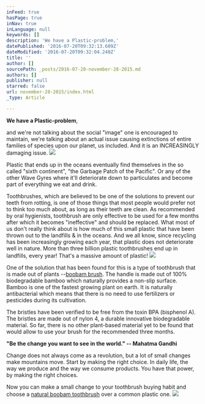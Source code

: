 ```yaml
---
inFeed: true
hasPage: true
inNav: true
inLanguage: null
keywords: []
description: 'We have a Plastic-problem,'
datePublished: '2016-07-20T09:32:13.609Z'
dateModified: '2016-07-20T09:32:04.240Z'
title: ''
author: []
sourcePath: _posts/2016-07-20-november-28-2015.md
authors: []
publisher: null
starred: false
url: november-28-2015/index.html
_type: Article

---
```

**We have a Plastic-problem**,

and we're not talking about the social "image" one is encouraged to maintain, we're talking about an actual issue causing extinctions of entire families of species upon our planet, us included. And it is an INCREASINGLY damaging issue.
![](https://the-grid-user-content.s3-us-west-2.amazonaws.com/dc05ce9f-6555-458a-b335-e07062f5dbd7.jpg)

Plastic that ends up in the oceans eventually find themselves in the so called "sixth continent", "the Garbage Patch of the Pacific". Or any of the other Wave Gyres where it'll deteriorate down to particulates and become part of everything we eat and drink.

Toothbrushes, which are believed to be one of the solutions to prevent our teeth from rotting, is one of those things that most people would prefer not to think too much about, as long as their teeth are clean. As recommended by oral hygienists, toothbrush are only effective to be used for a few months after which it becomes "ineffective" and should be replaced. What most of us don't really think about is how much of this small plastic that have been thrown out to the landfills & in the oceans. And we all know, since recycling has been increasingly growing each year, that plastic does not deteriorate well in nature. More than three billion plastic toothbrushes end up in landfills, every year! That's a massive amount of plastic!
![](https://the-grid-user-content.s3-us-west-2.amazonaws.com/297a30d7-b307-489d-87d0-a0b5f3a88863.jpg)

One of the solution that has been found for this is a type of toothbrush that is made out of plants --[boobam brush][0]. The handle is made out of 100% biodegradable bamboo which naturally provides a non-slip surface. Bamboo is one of the fastest growing plant on earth. It is naturally antibacterial which means that there is no need to use fertilizers or pesticides during its cultivation.

The bristles have been verified to be free from the toxin BPA (bisphenol A). The bristles are made out of nylon 4, a durable innovative biodegradable material. So far, there is no other plant-based material yet to be found that would allow to use your brush for the recommended three months.

**"Be the change you want to see in the world." -- Mahatma Gandhi**

Change does not always come as a revolution, but a lot of small changes make mountains move. Start by making the right choice. In daily life, the way we produce and the way we consume products. You have that power, by making the right choices.

Now you can make a small change to your toothbrush buying habit and choose a [natural boobam toothbrush][1] over a common plastic one.
![](https://the-grid-user-content.s3-us-west-2.amazonaws.com/ddb7ceef-5cc5-4e64-aef8-5dfe261451eb.jpg)

[0]: http://www.boobambrush.com/ "boobam toothbrush"
[1]: http://www.boobambrush.com/products/boobam-natural-toothbrush "boobam natural toothbrush"